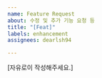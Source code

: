 ```yaml
---
name: Feature Request
about: 수정 및 추가 기능 요청 등
title: "[Feat]"
labels: enhancement
assignees: dearlsh94

---
```


[자유로이 작성해주세요.]
